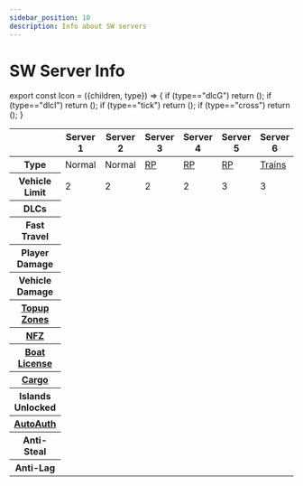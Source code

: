 ```yaml
---
sidebar_position: 10
description: Info about SW servers
---
```



# SW Server Info

export const Icon = ({children, type}) => { if (type=="dlcG") return (<i class="fa-solid fa-gun text-warning" title="Weapon DLC"></i>); if (type=="dlcI") return (<i class="fa-solid fa-industry text-warning" title="Industrial DLC"></i>); if (type=="tick") return (<i class="fas fa-fw fa-check-circle text-success" title="Yes"></i>); if (type=="cross") return (<i class="fas fa-times-circle text-danger" title="No"></i>); }


<table>
<thead>
    <tr>
        <th scope="col"></th>
        <th scope="col">Server 1</th>
        <th scope="col">Server 2</th>
        <th scope="col">Server 3</th>
        <th scope="col">Server 4</th>
        <th scope="col">Server 5</th>
        <th scope="col">Server 6</th>
        <th scope="col">Server NA1</th>
        <th scope="col">Server NA2</th>
    </tr>
</thead>
<tbody>
<tr>
    <th scope="row">Type</th>
    <td class="text-center">Normal</td>
    <td class="text-center">Normal</td>
    <td class="text-center"><a href="/category/hrp">RP</a></td>
    <td class="text-center"><a href="/category/hrp">RP</a></td>
    <td class="text-center"><a href="/category/hrp">RP</a></td>
    <td class="text-center"><a href="/stormworks/trainserver">Trains</a></td>
    <td class="text-center">Normal</td>
    <td class="text-center"><a href="/category/hrp">RP</a></td>
</tr>
<tr>
    <th scope="row">Vehicle Limit</th>
    <td class="text-center">2</td>
    <td class="text-center">2</td>
    <td class="text-center">2</td>
    <td class="text-center">2</td>
    <td class="text-center">3</td>
    <td class="text-center">3</td>
    <td class="text-center">2</td>
    <td class="text-center">3</td>
</tr>
<tr>
    <th scope="row">DLCs</th>
    <td class="text-center"></td>
    <td class="text-center"><Icon type="dlcG"></Icon> <Icon type="dlcI"></Icon></td>
    <td class="text-center"><Icon type="dlcG"></Icon></td>
    <td class="text-center"></td>
    <td class="text-center"></td>
    <td class="text-center"></td>
    <td class="text-center"></td>
    <td class="text-center"><Icon type="dlcG"></Icon></td>
</tr>
<tr>
    <th scope="row">Fast Travel</th>
    <td class="text-center"><Icon type="tick"></Icon></td>
    <td class="text-center"><Icon type="tick"></Icon></td>
    <td class="text-center"><Icon type="cross"></Icon></td>
    <td class="text-center"><Icon type="cross"></Icon></td>
    <td class="text-center"><Icon type="cross"></Icon></td>
    <td class="text-center"><Icon type="cross"></Icon></td>
    <td class="text-center"><Icon type="tick"></Icon></td>
    <td class="text-center"><Icon type="cross"></Icon></td>
</tr>
<tr>
    <th scope="row">Player Damage</th>
    <td class="text-center"><Icon type="tick"></Icon></td>
    <td class="text-center"><Icon type="tick"></Icon></td>
    <td class="text-center"><Icon type="tick"></Icon></td>
    <td class="text-center"><Icon type="tick"></Icon></td>
    <td class="text-center"><Icon type="tick"></Icon></td>
    <td class="text-center"><Icon type="tick"></Icon></td>
    <td class="text-center"><Icon type="tick"></Icon></td>
    <td class="text-center"><Icon type="tick"></Icon></td>
</tr>
<tr>
    <th scope="row">Vehicle Damage</th>
    <td class="text-center"><Icon type="cross"></Icon></td>
    <td class="text-center"><Icon type="tick"></Icon></td>
    <td class="text-center"><Icon type="tick"></Icon></td>
    <td class="text-center"><Icon type="tick"></Icon></td>
    <td class="text-center"><Icon type="tick"></Icon></td>
    <td class="text-center"><Icon type="tick"></Icon></td>
    <td class="text-center"><Icon type="cross"></Icon></td>
    <td class="text-center"><Icon type="tick"></Icon></td>
</tr>
<tr>
    <th scope="row"><a href="/stormworks/topup-zone">Topup Zones</a></th>
    <td class="text-center"><Icon type="tick"></Icon></td>
    <td class="text-center"><Icon type="tick"></Icon></td>
    <td class="text-center"><Icon type="cross"></Icon></td>
    <td class="text-center"><Icon type="cross"></Icon></td>
    <td class="text-center"><Icon type="cross"></Icon></td>
    <td class="text-center"><Icon type="cross"></Icon></td>
    <td class="text-center"><Icon type="tick"></Icon></td>
    <td class="text-center"><Icon type="cross"></Icon></td>
</tr>
<tr>
    <th scope="row"><a href="/stormworks/no-fire-zone">NFZ</a></th>
    <td class="text-center"><Icon type="cross"></Icon></td>
    <td class="text-center"><Icon type="tick"></Icon></td>
    <td class="text-center"><Icon type="tick"></Icon></td>
    <td class="text-center"><Icon type="cross"></Icon></td>
    <td class="text-center"><Icon type="cross"></Icon></td>
    <td class="text-center"><Icon type="cross"></Icon></td>
    <td class="text-center"><Icon type="cross"></Icon></td>
    <td class="text-center"><Icon type="tick"></Icon></td>
</tr>
<tr>
    <th scope="row"><a href="/stormworks/boats">Boat License</a></th>
    <td class="text-center"><Icon type="tick"></Icon></td>
    <td class="text-center"><Icon type="tick"></Icon></td>
    <td class="text-center"><Icon type="tick"></Icon></td>
    <td class="text-center"><Icon type="cross"></Icon></td>
    <td class="text-center"><Icon type="cross"></Icon></td>
    <td class="text-center"><Icon type="cross"></Icon></td>
    <td class="text-center"><Icon type="tick"></Icon></td>
    <td class="text-center"><Icon type="tick"></Icon></td>
</tr>
<tr>
    <th scope="row"><a href="/stormworks/HRP/cargo-oil">Cargo</a></th>
    <td class="text-center"><Icon type="cross"></Icon></td>
    <td class="text-center"><Icon type="cross"></Icon></td>
    <td class="text-center"><Icon type="tick"></Icon></td>
    <td class="text-center"><Icon type="tick"></Icon></td>
    <td class="text-center"><Icon type="tick"></Icon></td>
    <td class="text-center"><Icon type="cross"></Icon></td>
    <td class="text-center"><Icon type="cross"></Icon></td>
    <td class="text-center"><Icon type="tick"></Icon></td>
</tr>
<tr>
    <th scope="row">Islands Unlocked</th>
    <td class="text-center"><Icon type="tick"></Icon></td>
    <td class="text-center"><Icon type="tick"></Icon></td>
    <td class="text-center"><Icon type="tick"></Icon></td>
    <td class="text-center"><Icon type="tick"></Icon></td>
    <td class="text-center"><Icon type="tick"></Icon></td>
    <td class="text-center"><Icon type="tick"></Icon></td>
    <td class="text-center"><Icon type="tick"></Icon></td>
    <td class="text-center"><Icon type="tick"></Icon></td>
</tr>
<tr>
    <th scope="row"><a href="/stormworks/auth">AutoAuth</a></th>
    <td class="text-center"><Icon type="tick"></Icon></td>
    <td class="text-center"><Icon type="tick"></Icon></td>
    <td class="text-center"><Icon type="tick"></Icon></td>
    <td class="text-center"><Icon type="tick"></Icon></td>
    <td class="text-center"><Icon type="tick"></Icon></td>
    <td class="text-center"><Icon type="tick"></Icon></td>
    <td class="text-center"><Icon type="tick"></Icon></td>
    <td class="text-center"><Icon type="tick"></Icon></td>
</tr>
<tr>
    <th scope="row">Anti-Steal</th>
    <td class="text-center"><Icon type="tick"></Icon></td>
    <td class="text-center"><Icon type="tick"></Icon></td>
    <td class="text-center"><Icon type="tick"></Icon></td>
    <td class="text-center"><Icon type="tick"></Icon></td>
    <td class="text-center"><Icon type="tick"></Icon></td>
    <td class="text-center"><Icon type="tick"></Icon></td>
    <td class="text-center"><Icon type="tick"></Icon></td>
    <td class="text-center"><Icon type="tick"></Icon></td>
</tr>
<tr>
    <th scope="row">Anti-Lag</th>
    <td class="text-center"><Icon type="tick"></Icon></td>
    <td class="text-center"><Icon type="tick"></Icon></td>
    <td class="text-center"><Icon type="tick"></Icon></td>
    <td class="text-center"><Icon type="tick"></Icon></td>
    <td class="text-center"><Icon type="tick"></Icon></td>
    <td class="text-center"><Icon type="tick"></Icon></td>
    <td class="text-center"><Icon type="tick"></Icon></td>
    <td class="text-center"><Icon type="tick"></Icon></td>
</tr>
</tbody>
</table>


